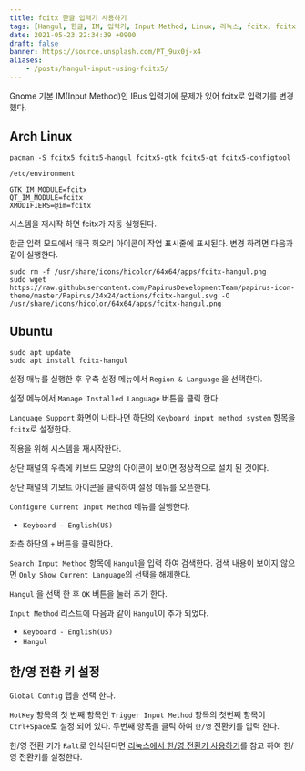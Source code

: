 ```yaml
---
title: fcitx 한글 입력기 사용하기 
tags: [Hangul, 한글, IM, 입력기, Input Method, Linux, 리눅스, fcitx, fcitx5, Arch Linux, Ubuntu, 18.04, 20.04]
date: 2021-05-23 22:34:39 +0900
draft: false
banner: https://source.unsplash.com/PT_9ux0j-x4
aliases:
    - /posts/hangul-input-using-fcitx5/
---
```


Gnome 기본 IM(Input Method)인  IBus 입력기에 문제가 있어 fcitx로 입력기를 변경 했다.

## Arch Linux

```
pacman -S fcitx5 fcitx5-hangul fcitx5-gtk fcitx5-qt fcitx5-configtool 
```


`/etc/environment`
```
GTK_IM_MODULE=fcitx
QT_IM_MODULE=fcitx
XMODIFIERS=@im=fcitx
```

시스템을 재시작 하면 fcitx가 자동 실행된다. 


<!--more-->


한글 입력 모드에서 태극 회오리 아이콘이 작업 표시줄에 표시된다.  변경 하려면 다음과 같이 실행한다.

```
sudo rm -f /usr/share/icons/hicolor/64x64/apps/fcitx-hangul.png
sudo wget https://raw.githubusercontent.com/PapirusDevelopmentTeam/papirus-icon-theme/master/Papirus/24x24/actions/fcitx-hangul.svg -O /usr/share/icons/hicolor/64x64/apps/fcitx-hangul.png
```

## Ubuntu

```
sudo apt update
sudo apt install fcitx-hangul
```


설정 매뉴를 실행한 후 우측 설정 메뉴에서 `Region & Language` 을 선택한다.

설정 메뉴에서 `Manage Installed Language` 버튼을 클릭 한다. 

`Language Support` 화면이 나타나면 하단의 `Keyboard input method system` 항목을 `fcitx`로 설정한다.

적용을 위해 시스템을 재시작한다.

상단 패널의 우측에 키보드 모양의 아이콘이 보이면 정상적으로 설치 된 것이다.

상단 패널의 기보트 아이콘을 클릭하여 설정 메뉴를 오픈한다. 

`Configure Current Input Method` 메뉴를 실행한다. 


* `Keyboard - English(US)` 

좌측 하단의 `+` 버튼을 클릭한다.


`Search Input Method` 항목에 `Hangul`을 입력 하여 검색한다. 검색 내용이 보이지 않으면 `Only Show Current Language`의 선택을 해제한다. 

`Hangul` 을 선택 한 후 `OK` 버튼을 눌러 추가 한다.

`Input Method` 리스트에 다음과 같이  `Hangul`이 추가 되었다.

* `Keyboard - English(US)`
* `Hangul`


## 한/영 전환 키 설정

`Global Config` 탭을 선택 한다. 

`HotKey` 항목의 첫 번째 항목인 `Trigger Input Method` 항목의 첫번째 항목이 `Ctrl+Space`로 설정 되어 있다. 두번째 항목을 클릭 하여 `한/영` 전환키를 입력 한다. 

한/영 전환 키가 `Ralt`로 인식된다면 [리눅스에서 한/영 전환키 사용하기](/posts/right-alt-as-hangul)를 참고 하여 한/영 전환키를 설정한다. 


